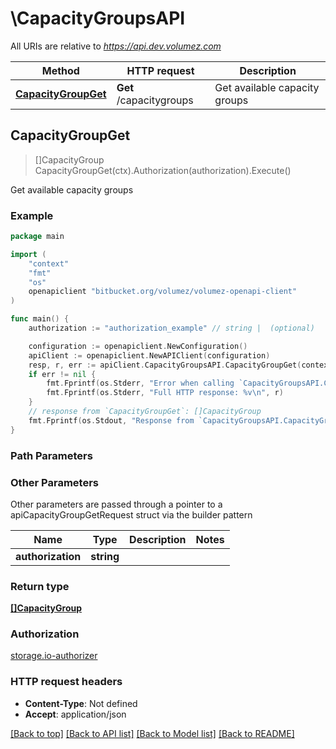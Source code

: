 # \CapacityGroupsAPI

All URIs are relative to *https://api.dev.volumez.com*

Method | HTTP request | Description
------------- | ------------- | -------------
[**CapacityGroupGet**](CapacityGroupsAPI.md#CapacityGroupGet) | **Get** /capacitygroups | Get available capacity groups



## CapacityGroupGet

> []CapacityGroup CapacityGroupGet(ctx).Authorization(authorization).Execute()

Get available capacity groups

### Example

```go
package main

import (
	"context"
	"fmt"
	"os"
	openapiclient "bitbucket.org/volumez/volumez-openapi-client"
)

func main() {
	authorization := "authorization_example" // string |  (optional)

	configuration := openapiclient.NewConfiguration()
	apiClient := openapiclient.NewAPIClient(configuration)
	resp, r, err := apiClient.CapacityGroupsAPI.CapacityGroupGet(context.Background()).Authorization(authorization).Execute()
	if err != nil {
		fmt.Fprintf(os.Stderr, "Error when calling `CapacityGroupsAPI.CapacityGroupGet``: %v\n", err)
		fmt.Fprintf(os.Stderr, "Full HTTP response: %v\n", r)
	}
	// response from `CapacityGroupGet`: []CapacityGroup
	fmt.Fprintf(os.Stdout, "Response from `CapacityGroupsAPI.CapacityGroupGet`: %v\n", resp)
}
```

### Path Parameters



### Other Parameters

Other parameters are passed through a pointer to a apiCapacityGroupGetRequest struct via the builder pattern


Name | Type | Description  | Notes
------------- | ------------- | ------------- | -------------
 **authorization** | **string** |  | 

### Return type

[**[]CapacityGroup**](CapacityGroup.md)

### Authorization

[storage.io-authorizer](../README.md#storage.io-authorizer)

### HTTP request headers

- **Content-Type**: Not defined
- **Accept**: application/json

[[Back to top]](#) [[Back to API list]](../README.md#documentation-for-api-endpoints)
[[Back to Model list]](../README.md#documentation-for-models)
[[Back to README]](../README.md)

